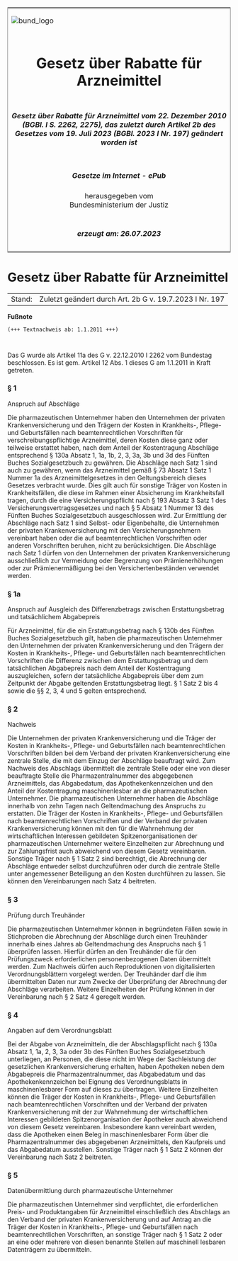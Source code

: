<span id="DECKBLATT.html"></span>

<table border="0" frame="border" width="100%">

<tr valign="top">

<td align="left">

![bund\_logo](BfJ_2021_Web_de_de.gif)

</td>

<td align="right">

 

</td>

</tr>

<tr align="center" valign="middle">

<td colspan="2">

# Gesetz über Rabatte für Arzneimittel

</td>

</tr>

<tr align="center" valign="middle">

<td colspan="2">

##### Gesetz über Rabatte für Arzneimittel vom 22. Dezember 2010 (BGBl. I S. 2262, 2275), das zuletzt durch Artikel 2b des Gesetzes vom 19. Juli 2023 (BGBl. 2023 I Nr. 197) geändert worden ist

</td>

</tr>

<tr align="center" valign="middle">

<td colspan="2">

  
  

##### Gesetze im Internet - ePub  
  
herausgegeben vom  
Bundesministerium der Justiz

</td>

</tr>

<tr align="center" valign="bottom">

<td colspan="2">

  
  

##### erzeugt am: 26.07.2023

</td>

</tr>

</table>

<span id="BJNR227500010.html"></span>

# Gesetz über Rabatte für Arzneimittel

<div>

<div class="jnhtml">

|        |                                                         |
| ------ | ------------------------------------------------------- |
| Stand: | Zuletzt geändert durch Art. 2b G v. 19.7.2023 I Nr. 197 |

</div>

</div>

<div>

  
**Fußnote**

<div class="jnhtml">

<div>

<div class="jurAbsatz">

  

``` 
(+++ Textnachweis ab: 1.1.2011 +++)

 
```

  
Das G wurde als Artikel 11a des G v. 22.12.2010 I 2262 vom Bundestag
beschlossen. Es ist gem. Artikel 12 Abs. 1 dieses G am 1.1.2011 in Kraft
getreten.

</div>

</div>

</div>

</div>

<span id="BJNR227500010BJNE000104128.html"></span>

### § 1  
Anspruch auf Abschläge

<div>

<div class="jnhtml">

<div>

<div class="jurAbsatz">

Die pharmazeutischen Unternehmer haben den Unternehmen der privaten
Krankenversicherung und den Trägern der Kosten in Krankheits-, Pflege-
und Geburtsfällen nach beamtenrechtlichen Vorschriften für
verschreibungspflichtige Arzneimittel, deren Kosten diese ganz oder
teilweise erstattet haben, nach dem Anteil der Kostentragung Abschläge
entsprechend § 130a Absatz 1, 1a, 1b, 2, 3, 3a, 3b und 3d des Fünften
Buches Sozialgesetzbuch zu gewähren. Die Abschläge nach Satz 1 sind auch
zu gewähren, wenn das Arzneimittel gemäß § 73 Absatz 1 Satz 1 Nummer 1a
des Arzneimittelgesetzes in den Geltungsbereich dieses Gesetzes
verbracht wurde. Dies gilt auch für sonstige Träger von Kosten in
Krankheitsfällen, die diese im Rahmen einer Absicherung im
Krankheitsfall tragen, durch die eine Versicherungspflicht nach § 193
Absatz 3 Satz 1 des Versicherungsvertragsgesetzes und nach § 5 Absatz 1
Nummer 13 des Fünften Buches Sozialgesetzbuch ausgeschlossen wird. Zur
Ermittlung der Abschläge nach Satz 1 sind Selbst- oder Eigenbehalte, die
Unternehmen der privaten Krankenversicherung mit den
Versicherungsnehmern vereinbart haben oder die auf beamtenrechtlichen
Vorschriften oder anderen Vorschriften beruhen, nicht zu
berücksichtigen. Die Abschläge nach Satz 1 dürfen von den Unternehmen
der privaten Krankenversicherung ausschließlich zur Vermeidung oder
Begrenzung von Prämienerhöhungen oder zur Prämienermäßigung bei den
Versichertenbeständen verwendet werden.

</div>

</div>

</div>

</div>

<span id="BJNR227500010BJNE000600118.html"></span>

### § 1a  
Anspruch auf Ausgleich des Differenzbetrags zwischen Erstattungsbetrag und tatsächlichem Abgabepreis

<div>

<div class="jnhtml">

<div>

<div class="jurAbsatz">

Für Arzneimittel, für die ein Erstattungsbetrag nach § 130b des Fünften
Buches Sozialgesetzbuch gilt, haben die pharmazeutischen Unternehmer den
Unternehmen der privaten Krankenversicherung und den Trägern der Kosten
in Krankheits-, Pflege- und Geburtsfällen nach beamtenrechtlichen
Vorschriften die Differenz zwischen dem Erstattungsbetrag und dem
tatsächlichen Abgabepreis nach dem Anteil der Kostentragung
auszugleichen, sofern der tatsächliche Abgabepreis über dem zum
Zeitpunkt der Abgabe geltenden Erstattungsbetrag liegt. § 1 Satz 2 bis 4
sowie die §§ 2, 3, 4 und 5 gelten entsprechend.

</div>

</div>

</div>

</div>

<span id="BJNR227500010BJNE000200000.html"></span>

### § 2  
Nachweis

<div>

<div class="jnhtml">

<div>

<div class="jurAbsatz">

Die Unternehmen der privaten Krankenversicherung und die Träger der
Kosten in Krankheits-, Pflege- und Geburtsfällen nach beamtenrechtlichen
Vorschriften bilden bei dem Verband der privaten Krankenversicherung
eine zentrale Stelle, die mit dem Einzug der Abschläge beauftragt wird.
Zum Nachweis des Abschlags übermittelt die zentrale Stelle oder eine von
dieser beauftragte Stelle die Pharmazentralnummer des abgegebenen
Arzneimittels, das Abgabedatum, das Apothekenkennzeichen und den Anteil
der Kostentragung maschinenlesbar an die pharmazeutischen Unternehmer.
Die pharmazeutischen Unternehmer haben die Abschläge innerhalb von zehn
Tagen nach Geltendmachung des Anspruchs zu erstatten. Die Träger der
Kosten in Krankheits-, Pflege- und Geburtsfällen nach beamtenrechtlichen
Vorschriften und der Verband der privaten Krankenversicherung können mit
den für die Wahrnehmung der wirtschaftlichen Interessen gebildeten
Spitzenorganisationen der pharmazeutischen Unternehmer weitere
Einzelheiten zur Abrechnung und zur Zahlungsfrist auch abweichend von
diesem Gesetz vereinbaren. Sonstige Träger nach § 1 Satz 2 sind
berechtigt, die Abrechnung der Abschläge entweder selbst durchzuführen
oder durch die zentrale Stelle unter angemessener Beteiligung an den
Kosten durchführen zu lassen. Sie können den Vereinbarungen nach Satz 4
beitreten.

</div>

</div>

</div>

</div>

<span id="BJNR227500010BJNE000302360.html"></span>

### § 3  
Prüfung durch Treuhänder

<div>

<div class="jnhtml">

<div>

<div class="jurAbsatz">

Die pharmazeutischen Unternehmer können in begründeten Fällen sowie in
Stichproben die Abrechnung der Abschläge durch einen Treuhänder
innerhalb eines Jahres ab Geltendmachung des Anspruchs nach § 1
überprüfen lassen. Hierfür dürfen an den Treuhänder die für den
Prüfungszweck erforderlichen personenbezogenen Daten übermittelt
werden. Zum Nachweis dürfen auch Reproduktionen von digitalisierten
Verordnungsblättern vorgelegt werden. Der Treuhänder darf die ihm
übermittelten Daten nur zum Zwecke der Überprüfung der Abrechnung der
Abschläge verarbeiten. Weitere Einzelheiten der Prüfung können in der
Vereinbarung nach § 2 Satz 4 geregelt werden.

</div>

</div>

</div>

</div>

<span id="BJNR227500010BJNE000400000.html"></span>

### § 4  
Angaben auf dem Verordnungsblatt

<div>

<div class="jnhtml">

<div>

<div class="jurAbsatz">

Bei der Abgabe von Arzneimitteln, die der Abschlagspflicht nach § 130a
Absatz 1, 1a, 2, 3, 3a oder 3b des Fünften Buches Sozialgesetzbuch
unterliegen, an Personen, die diese nicht im Wege der Sachleistung der
gesetzlichen Krankenversicherung erhalten, haben Apotheken neben dem
Abgabepreis die Pharmazentralnummer, das Abgabedatum und das
Apothekenkennzeichen bei Eignung des Verordnungsblatts in
maschinenlesbarer Form auf dieses zu übertragen. Weitere Einzelheiten
können die Träger der Kosten in Krankheits-, Pflege- und Geburtsfällen
nach beamtenrechtlichen Vorschriften und der Verband der privaten
Krankenversicherung mit der zur Wahrnehmung der wirtschaftlichen
Interessen gebildeten Spitzenorganisation der Apotheker auch abweichend
von diesem Gesetz vereinbaren. Insbesondere kann vereinbart werden, dass
die Apotheken einen Beleg in maschinenlesbarer Form über die
Pharmazentralnummer des abgegebenen Arzneimittels, den Kaufpreis und das
Abgabedatum ausstellen. Sonstige Träger nach § 1 Satz 2 können der
Vereinbarung nach Satz 2 beitreten.

</div>

</div>

</div>

</div>

<span id="BJNR227500010BJNE000500000.html"></span>

### § 5  
Datenübermittlung durch pharmazeutische Unternehmer

<div>

<div class="jnhtml">

<div>

<div class="jurAbsatz">

Die pharmazeutischen Unternehmer sind verpflichtet, die erforderlichen
Preis- und Produktangaben für Arzneimittel einschließlich des Abschlags
an den Verband der privaten Krankenversicherung und auf Antrag an die
Träger der Kosten in Krankheits-, Pflege- und Geburtsfällen nach
beamtenrechtlichen Vorschriften, an sonstige Träger nach § 1 Satz 2 oder
an eine oder mehrere von diesen benannte Stellen auf maschinell lesbaren
Datenträgern zu übermitteln.

</div>

</div>

</div>

</div>
